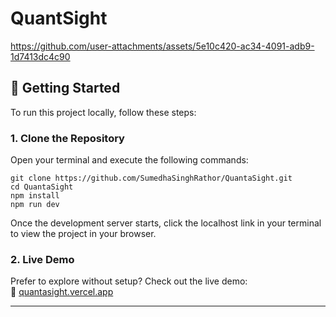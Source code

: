 # QuantSight


https://github.com/user-attachments/assets/5e10c420-ac34-4091-adb9-1d7413dc4c90


## 🚀 Getting Started

To run this project locally, follow these steps:

### 1. Clone the Repository

Open your terminal and execute the following commands:

```
git clone https://github.com/SumedhaSinghRathor/QuantaSight.git
cd QuantaSight
npm install
npm run dev
```

Once the development server starts, click the localhost link in your terminal to view the project in your browser.

### 2. Live Demo

Prefer to explore without setup? Check out the live demo:  
🔗 [quantasight.vercel.app](https://quantasight.vercel.app)

---
